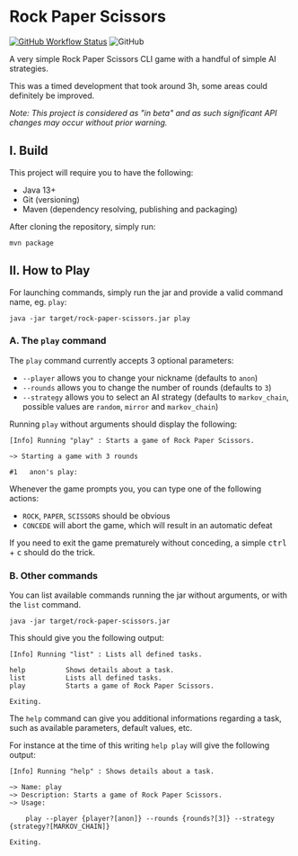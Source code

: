 # Rock Paper Scissors

[![GitHub Workflow Status](https://img.shields.io/github/workflow/status/eledhwen/rps/Java%20CI%20with%20Maven)](https://github.com/eledhwen/rps/actions?query=workflow%3A%22Java+CI+with+Maven%22)
![GitHub](https://img.shields.io/github/license/eledhwen/rps)

A very simple Rock Paper Scissors CLI game with a handful of simple AI strategies.

This was a timed development that took around 3h, some areas could definitely be improved.

_Note: This project is considered as "in beta" and as such significant API changes may occur without prior warning._

## I. Build

This project will require you to have the following:

* Java 13+
* Git (versioning)
* Maven (dependency resolving, publishing and packaging) 

After cloning the repository, simply run:

```shell
mvn package
```

## II. How to Play

For launching commands, simply run the jar and provide a valid command name, eg. `play`:

```shell
java -jar target/rock-paper-scissors.jar play
```

### A. The `play` command

The `play` command currently accepts 3 optional parameters:

* `--player` allows you to change your nickname (defaults to `anon`)
* `--rounds` allows you to change the number of rounds (defaults to `3`)
* `--strategy` allows you to select an AI strategy (defaults to `markov_chain`, possible values are `random`, `mirror` and `markov_chain`) 

Running `play` without arguments should display the following:

```
[Info] Running "play" : Starts a game of Rock Paper Scissors.

~> Starting a game with 3 rounds

#1   anon's play:  
```

Whenever the game prompts you, you can type one of the following actions:
* `ROCK`, `PAPER`, `SCISSORS` should be obvious
* `CONCEDE` will abort the game, which will result in an automatic defeat

If you need to exit the game prematurely without conceding, a simple <kbd>ctrl</kbd> + <kbd>c</kbd> should do the trick.

### B. Other commands

You can list available commands running the jar without arguments, or with the `list` command.

```shell
java -jar target/rock-paper-scissors.jar
```

This should give you the following output:

```
[Info] Running "list" : Lists all defined tasks.

help          Shows details about a task.
list          Lists all defined tasks.
play          Starts a game of Rock Paper Scissors.

Exiting.
```

The `help` command can give you additional informations regarding a task, such as available parameters, default values, etc.

For instance at the time of this writing `help play` will give the following output:

```
[Info] Running "help" : Shows details about a task.

~> Name: play
~> Description: Starts a game of Rock Paper Scissors.
~> Usage:

	play --player {player?[anon]} --rounds {rounds?[3]} --strategy {strategy?[MARKOV_CHAIN]}

Exiting.
```
